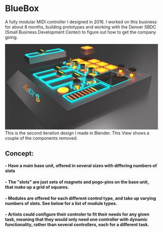 # BlueBox
A fully modular MIDI controller I designed in 2016. I worked on this business for about 8 months, building prototypes and working with the Denver SBDC (Small Business Development Center) to figure out how to get the company going. 

![Modules Out View](BlueBox_Modules_Out1.png)
This is the second iteration design I made in Blender. This View shows a couple of the components removed.

## Concept:
#### - Have a main base unit, offered in several sizes with differing numbers of slots
#### - The "slots" are just sets of magnets and pogo-pins on the base unit, that make up a grid of squares.
#### - Modules are offered for each different control type, and take up varying numbers of slots. See below for a list of module types.
#### - Artists could configure their controler to fit their needs for any given task, meaning that they would only need one controller with dynamic functionality, rather than several controllers, each for a different task.

